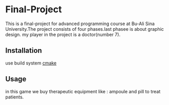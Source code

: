 # Final-Project
This is a final-project for advanced programming course at Bu-Ali Sina University.The project consists of four phases.last phasee is about graphic design.
my player in the project is a doctor(number 7).

## Installation

use build system [cmake](https://cmake.org/download/)

## Usage

in this game we buy therapeutic equipment like : ampoule and pill to treat patients.
